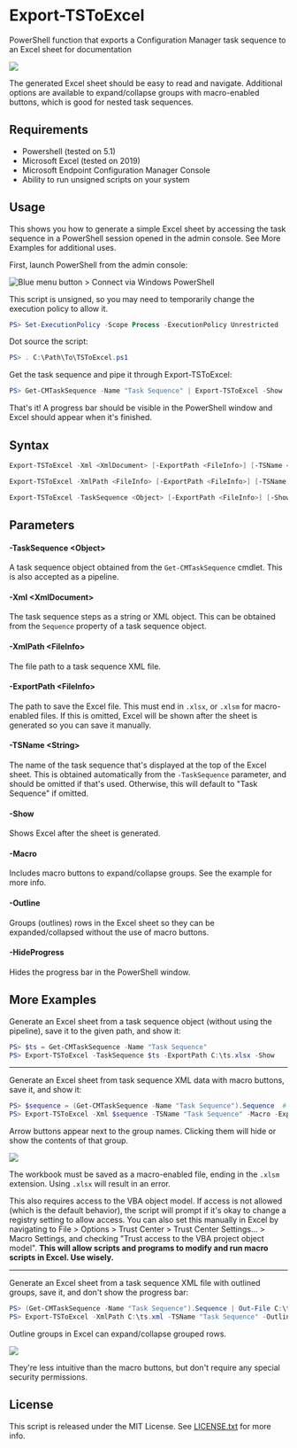 # Export-TSToExcel
PowerShell function that exports a Configuration Manager task sequence to an
Excel sheet for documentation

![](screenshots/screenshot.png)

The generated Excel sheet should be easy to read and navigate. Additional
options are available to expand/collapse groups with macro-enabled buttons,
which is good for nested task sequences.

## Requirements
* Powershell (tested on 5.1)
* Microsoft Excel (tested on 2019)
* Microsoft Endpoint Configuration Manager Console
* Ability to run unsigned scripts on your system

## Usage
This shows you how to generate a simple Excel sheet by accessing the task
sequence in a PowerShell session opened in the admin console. See More Examples
for additional uses.

First, launch PowerShell from the admin console:

![Blue menu button > Connect via Windows PowerShell](screenshots/connect_powershell.png)

This script is unsigned, so you may need to temporarily change the execution
policy to allow it.
```powershell
PS> Set-ExecutionPolicy -Scope Process -ExecutionPolicy Unrestricted
```

Dot source the script:
```powershell
PS> . C:\Path\To\TSToExcel.ps1
```

Get the task sequence and pipe it through Export-TSToExcel:
```powershell
PS> Get-CMTaskSequence -Name "Task Sequence" | Export-TSToExcel -Show
```

That's it! A progress bar should be visible in the PowerShell window and Excel
should appear when it's finished.

## Syntax
```powershell
Export-TSToExcel -Xml <XmlDocument> [-ExportPath <FileInfo>] [-TSName <String>] [-Show] [-Macro] [-Outline] [-HideProgress] [<CommonParameters>]

Export-TSToExcel -XmlPath <FileInfo> [-ExportPath <FileInfo>] [-TSName <String>] [-Show] [-Macro] [-Outline] [-HideProgress] [<CommonParameters>]

Export-TSToExcel -TaskSequence <Object> [-ExportPath <FileInfo>] [-Show] [-Macro] [-Outline] [-HideProgress] [<CommonParameters>]
```

## Parameters
#### -TaskSequence \<Object>
A task sequence object obtained from the `Get-CMTaskSequence` cmdlet. This is
also accepted as a pipeline.

#### -Xml \<XmlDocument>
The task sequence steps as a string or XML object. This can be obtained from
the `Sequence` property of a task sequence object.

#### -XmlPath \<FileInfo>
The file path to a task sequence XML file.

#### -ExportPath \<FileInfo>
The path to save the Excel file. This must end in `.xlsx`, or `.xlsm` for
macro-enabled files. If this is omitted, Excel will be shown after the sheet is
generated so you can save it manually.

#### -TSName \<String>
The name of the task sequence that's displayed at the top of the Excel sheet.
This is obtained automatically from the `-TaskSequence` parameter, and should
be omitted if that's used. Otherwise, this will default to "Task Sequence" if
omitted.

#### -Show
Shows Excel after the sheet is generated.

#### -Macro
Includes macro buttons to expand/collapse groups. See the example for more
info.

#### -Outline
Groups (outlines) rows in the Excel sheet so they can be expanded/collapsed
without the use of macro buttons.

#### -HideProgress
Hides the progress bar in the PowerShell window.

## More Examples
Generate an Excel sheet from a task sequence object (without using the
pipeline), save it to the given path, and show it:
```powershell
PS> $ts = Get-CMTaskSequence -Name "Task Sequence"
PS> Export-TSToExcel -TaskSequence $ts -ExportPath C:\ts.xlsx -Show
```

----------------------

Generate an Excel sheet from task sequence XML data with macro buttons, save
it, and show it:
```powershell
PS> $sequence = (Get-CMTaskSequence -Name "Task Sequence").Sequence  # XML string
PS> Export-TSToExcel -Xml $sequence -TSName "Task Sequence" -Macro -ExportPath C:\ts.xlsm -Show
```

Arrow buttons appear next to the group names. Clicking them will hide or show
the contents of that group.

![](screenshots/macro_buttons.png)

The workbook must be saved as a macro-enabled file, ending in the `.xlsm`
extension. Using `.xlsx` will result in an error.

This also requires access to the VBA object model. If access is not allowed
(which is the default behavior), the script will prompt if it's okay to change
a registry setting to allow access. You can also set this manually in Excel by
navigating to File > Options > Trust Center > Trust Center Settings... > Macro
Settings, and checking "Trust access to the VBA project object model". **This
will allow scripts and programs to modify and run macro scripts in Excel. Use
wisely.**

----------------------

Generate an Excel sheet from a task sequence XML file with outlined groups,
save it, and don't show the progress bar:
```powershell
PS> (Get-CMTaskSequence -Name "Task Sequence").Sequence | Out-File C:\ts.xml
PS> Export-TSToExcel -XmlPath C:\ts.xml -TSName "Task Sequence" -Outline -ExportPath C:\ts.xlsx -HideProgress
```

Outline groups in Excel can expand/collapse grouped rows.

![](screenshots/outline.png)

They're less intuitive than the macro buttons, but don't require any special
security permissions.

## License
This script is released under the MIT License. See [LICENSE.txt](LICENSE.txt)
for more info.